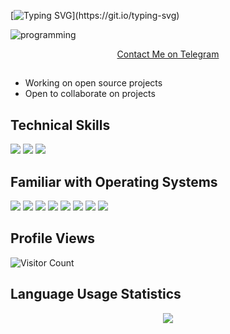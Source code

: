 [![Typing SVG](https://readme-typing-svg.demolab.com?font=Fira+Code&pause=1000&color=F70000&width=435&lines=You+can+find+me+between+0+and+65535.;Red+Teaming+all+the+way.;Have+you+mooed+today?;xXx+Hack+The+Gibson+xXx;Don't+forget+to+take+the+red+pill.)](https://git.io/typing-svg)

![programming](https://user-images.githubusercontent.com/69394316/147802356-8b95b587-0749-43c4-8111-57fe4f6525ed.gif)

  <p align="center"> <a href="https://t.me/braindisassemblue">Contact Me on Telegram</a> </p>

##

- Working on open source projects
- Open to collaborate on projects

##

</details>

## Technical Skills

![](https://img.shields.io/badge/Python-3776AB?style=for-the-badge&logo=python&logoColor=white)
![](https://img.shields.io/badge/Ruby-CC342D?style=for-the-badge&logo=ruby&logoColor=white)
![](https://img.shields.io/badge/shell_script-%23121011.svg?style=for-the-badge&logo=gnu-bash&logoColor=white)

## Familiar with Operating Systems

![](https://img.shields.io/badge/Kali-268BEE?style=for-the-badge&logo=kalilinux&logoColor=white)
![](https://img.shields.io/badge/Debian-D70A53?style=for-the-badge&logo=debian&logoColor=white)
![](https://img.shields.io/badge/Tails%20-56347C?&style=for-the-badge&logo=tails&logoColor=white)
![](https://img.shields.io/badge/Ubuntu-E95420?style=for-the-badge&logo=ubuntu&logoColor=white)
![](https://img.shields.io/badge/Fedora-294172?style=for-the-badge&logo=fedora&logoColor=white)
![](https://img.shields.io/badge/chrome%20os-3d89fc?style=for-the-badge&logo=google%20chrome&logoColor=white)
![](https://img.shields.io/badge/Android-3DDC84?style=for-the-badge&logo=android&logoColor=white)
![](https://img.shields.io/badge/Windows-0078D6?style=for-the-badge&logo=windows&logoColor=white)

## Profile Views

![Visitor Count](https://profile-counter.glitch.me/{Nathalon}/count.svg) 

## Language Usage Statistics

<p align="center"> <img align="center" src="https://github-readme-stats-sigma-five.vercel.app/api/top-langs/?username=Nathalon&theme=gotham&line_height=40&hide=css"/> </a>
